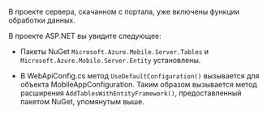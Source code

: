 В проекте сервера, скачанном с портала, уже включены функции обработки данных.

В проекте ASP.NET вы увидите следующее:

* Пакеты NuGet `Microsoft.Azure.Mobile.Server.Tables` и `Microsoft.Azure.Mobile.Server.Entity` установлены.

* В WebApiConfig.cs метод `UseDefaultConfiguration()` вызывается для объекта MobileAppConfiguration. Таким образом вызывается метод расширения `AddTablesWithEntityFramework()`, предоставленный пакетом NuGet, упомянутым выше.

<!---HONumber=August15_HO6-->